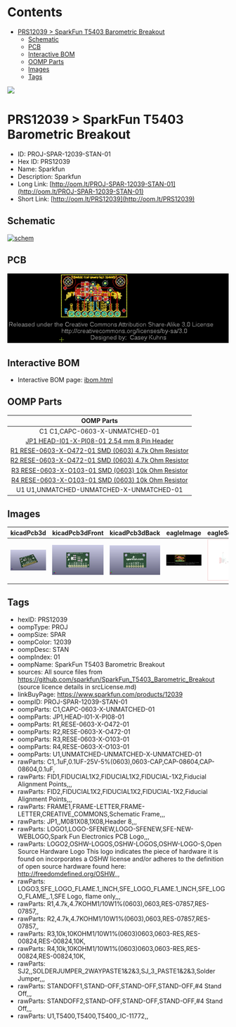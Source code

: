 



Contents
========

* [PRS12039 > SparkFun T5403 Barometric Breakout](#prs12039--sparkfun-t5403-barometric-breakout)
	* [Schematic](#schematic)
	* [PCB](#pcb)
	* [Interactive BOM](#interactive-bom)
	* [OOMP Parts](#oomp-parts)
	* [Images](#images)
	* [Tags](#tags)
  
![][im]
# PRS12039 > SparkFun T5403 Barometric Breakout

- ID: PROJ-SPAR-12039-STAN-01
- Hex ID: PRS12039
- Name: Sparkfun
- Description: Sparkfun
- Long Link: [http://oom.lt/PROJ-SPAR-12039-STAN-01](http://oom.lt/PROJ-SPAR-12039-STAN-01)
- Short Link: [http://oom.lt/PRS12039](http://oom.lt/PRS12039)

## Schematic
  
[![schem](eagleSchemImage.png)](eagleSchemImage.png)
## PCB
  
[![pcb](eagleImage.png)](eagleImage.png)
## Interactive BOM

- Interactive BOM page: [ibom.html](https://htmlpreview.github.io/?https://github.com/oomlout/oomlout_OOMP_projects/blob/main/PROJ-SPAR-12039-STAN-01/kicad/bom/ibom.html)

## OOMP Parts
  

|OOMP Parts|
| :---: |
|C1 C1,CAPC-0603-X-UNMATCHED-01|
|[JP1 HEAD-I01-X-PI08-01 2.54 mm 8 Pin Header](https://github.com/oomlout/oomlout_OOMP_parts/tree/main/HEAD-I01-X-PI08-01/)|
|[R1 RESE-0603-X-O472-01 SMD (0603) 4.7k Ohm Resistor](https://github.com/oomlout/oomlout_OOMP_parts/tree/main/RESE-0603-X-O472-01/)|
|[R2 RESE-0603-X-O472-01 SMD (0603) 4.7k Ohm Resistor](https://github.com/oomlout/oomlout_OOMP_parts/tree/main/RESE-0603-X-O472-01/)|
|[R3 RESE-0603-X-O103-01 SMD (0603) 10k Ohm Resistor](https://github.com/oomlout/oomlout_OOMP_parts/tree/main/RESE-0603-X-O103-01/)|
|[R4 RESE-0603-X-O103-01 SMD (0603) 10k Ohm Resistor](https://github.com/oomlout/oomlout_OOMP_parts/tree/main/RESE-0603-X-O103-01/)|
|U1 U1,UNMATCHED-UNMATCHED-X-UNMATCHED-01|

## Images
  
  

|kicadPcb3d|kicadPcb3dFront|kicadPcb3dBack|eagleImage|eagleSchemImage|
| :---: | :---: | :---: | :---: | :---: |
|[![kicadPcb3d](kicadPcb3d_140.png)](kicadPcb3d.png)|[![kicadPcb3dFront](kicadPcb3dFront_140.png)](kicadPcb3dFront.png)|[![kicadPcb3dBack](kicadPcb3dBack_140.png)](kicadPcb3dBack.png)|[![eagleImage](eagleImage_140.png)](eagleImage.png)|[![eagleSchemImage](eagleSchemImage_140.png)](eagleSchemImage.png)|

## Tags

- hexID: PRS12039
- oompType: PROJ
- oompSize: SPAR
- oompColor: 12039
- oompDesc: STAN
- oompIndex: 01
- oompName: SparkFun T5403 Barometric Breakout
- sources: All source files from https://github.com/sparkfun/SparkFun_T5403_Barometric_Breakout (source licence details in srcLicense.md)
- linkBuyPage: https://www.sparkfun.com/products/12039
- oompID: PROJ-SPAR-12039-STAN-01
- oompParts: C1,CAPC-0603-X-UNMATCHED-01
- oompParts: JP1,HEAD-I01-X-PI08-01
- oompParts: R1,RESE-0603-X-O472-01
- oompParts: R2,RESE-0603-X-O472-01
- oompParts: R3,RESE-0603-X-O103-01
- oompParts: R4,RESE-0603-X-O103-01
- oompParts: U1,UNMATCHED-UNMATCHED-X-UNMATCHED-01
- rawParts: C1,.1uF,0.1UF-25V-5%(0603),0603-CAP,CAP-08604,CAP-08604,0.1uF,
- rawParts: FID1,FIDUCIAL1X2,FIDUCIAL1X2,FIDUCIAL-1X2,Fiducial Alignment Points,,,
- rawParts: FID2,FIDUCIAL1X2,FIDUCIAL1X2,FIDUCIAL-1X2,Fiducial Alignment Points,,,
- rawParts: FRAME1,FRAME-LETTER,FRAME-LETTER,CREATIVE_COMMONS,Schematic Frame,,,
- rawParts: JP1,,M081X08,1X08,Header 8,,,
- rawParts: LOGO1,LOGO-SFENEW,LOGO-SFENEW,SFE-NEW-WEBLOGO,Spark Fun Electronics PCB Logo,,,
- rawParts: LOGO2,OSHW-LOGOS,OSHW-LOGOS,OSHW-LOGO-S,Open Source Hardware Logo This logo indicates the piece of hardware it is found on incorporates a OSHW license and/or adheres to the definition of open source hardware found here: http://freedomdefined.org/OSHW,,,
- rawParts: LOGO3,SFE_LOGO_FLAME.1_INCH,SFE_LOGO_FLAME.1_INCH,SFE_LOGO_FLAME_.1,SFE Logo, flame only,,,
- rawParts: R1,4.7k,4.7KOHM1/10W1%(0603),0603,RES-07857,RES-07857,,
- rawParts: R2,4.7k,4.7KOHM1/10W1%(0603),0603,RES-07857,RES-07857,,
- rawParts: R3,10k,10KOHM1/10W1%(0603)0603,0603-RES,RES-00824,RES-00824,10K,
- rawParts: R4,10k,10KOHM1/10W1%(0603)0603,0603-RES,RES-00824,RES-00824,10K,
- rawParts: SJ2,,SOLDERJUMPER_2WAYPASTE1&2&3,SJ_3_PASTE1&2&3,Solder Jumper,,,
- rawParts: STANDOFF1,STAND-OFF,STAND-OFF,STAND-OFF,#4 Stand Off,,,
- rawParts: STANDOFF2,STAND-OFF,STAND-OFF,STAND-OFF,#4 Stand Off,,,
- rawParts: U1,T5400,T5400,T5400,,IC-11772,,



[im]: kicadPcb3d_450.png

